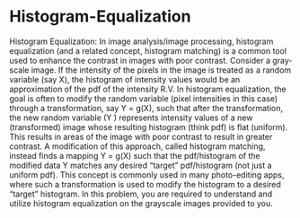 # Histogram-Equalization

Histogram Equalization: In image analysis/image processing, histogram equalization (and a related concept, histogram matching) is a common tool used to enhance the contrast in images with poor contrast. Consider a gray-scale image. If the intensity of the pixels in the image is treated as a random variable (say X), the histogram of intensity values would be an approximation of the pdf of the intensity R.V. In histogram equalization, the goal is often to
modify the random variable (pixel intensities in this case) through a transformation, say Y = g(X), such that after the transformation, the new random variable (Y ) represents intensity values of a new (transformed) image whose resulting histogram (think pdf) is flat (uniform). This results in areas of the image with poor contrast to result in greater contrast. A modification of this approach, called histogram matching, instead finds a mapping Y = g(X) such that the pdf/histogram of the modified data Y matches any desired “target” pdf/histogram (not just a uniform pdf). This concept is commonly used in many photo-editing apps, where such a transformation is used to modify the histogram to a desired “target” histogram.
In this problem, you are required to understand and utilize histogram equalization on the grayscale images provided to you.

